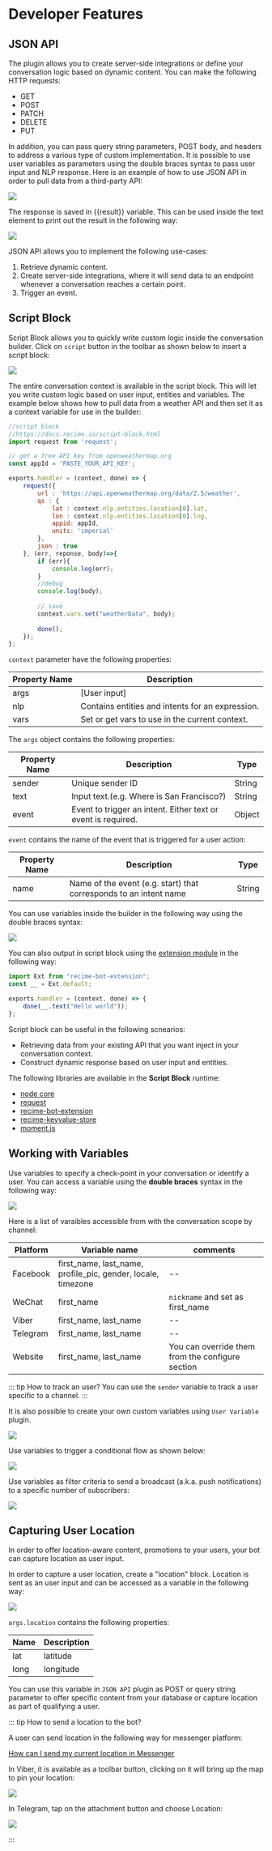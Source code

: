 # Developer Features

## JSON API

The plugin allows you to create server-side integrations or define your conversation logic based on dynamic content. You can make the following HTTP requests:

* GET
* POST
* PATCH
* DELETE
* PUT

In addition, you can pass query string parameters, POST body, and headers to address a various type of custom implementation. It is possible to use user variables as parameters using the double braces syntax to pass user input and NLP response. Here is an example of how to use JSON API in order to pull data from a third-party API:

![](./json-api.png)


The response is saved in \{\{result}} variable. This can be used inside the text element to print out the result in the following way:

![](./json-reply.png)


JSON API allows you to implement the following use-cases:

1. Retrieve dynamic content.
2. Create server-side integrations, where it will send data to an endpoint whenever a conversation reaches a certain point.
3. Trigger an event.

## Script Block

Script Block allows you to quickly write custom logic inside the conversation builder. Click on `script` button in the toolbar as shown below to insert a script block:


![](./script-block.png)


The entire conversation context is available in the script block. This will let you write custom logic based on user input, entities and variables. The example below shows how to pull data from a weather API and then set it as a context variable for use in the builder:

```javascript
//script block
//https://docs.recime.io/script-block.html
import request from 'request';

// get a free API key from openweathermap.org
const appId = 'PASTE_YOUR_API_KEY';

exports.handler = (context, done) => {
    request({
        url : 'https://api.openweathermap.org/data/2.5/weather',
        qs : {
            lat : context.nlp.entities.location[0].lat,
            lon : context.nlp.entities.location[0].lng,
            appid: appId,
            units: 'imperial'
        },
        json : true
    }, (err, reponse, body)=>{
        if (err){
            console.log(err);
        }
        //debug
        console.log(body);
     
        // save 
        context.vars.set("weatherData", body);
        
        done();
    });
};

```

`context` parameter have the following properties:

| Property Name | Description |
| -- | -- |
| args | [User input]
| nlp |  Contains entities and intents for an expression.
| vars | Set or get vars to use in the current context.


The `args` object contains the following properties:

| Property Name | Description | Type |
| -- | -- | -- |
| sender | Unique sender ID | String |
| text | Input text.(e.g. Where is San Francisco?) | String |
| event | Event to trigger an intent. Either text or event is required. | Object |


`event` contains the name of the event that is triggered for a user action:

| Property Name | Description | Type |
| -- | -- | -- |
| name | Name of the event (e.g. start) that corresponds to an intent name | String |


You can use variables inside the builder in the following way using the double braces syntax:

![](./context-vars.png)


You can also output in script block using the [extension module](https://github.com/Recime/recime-bot-extension) in the following way:


```javascript
import Ext from "recime-bot-extension";
const __ = Ext.default;

exports.handler = (context, done) => {
    done(__.text("Hello world"));
};
```

Script block can be useful in the following scnearios:

* Retrieving data from your existing API that you want inject in your conversation context.
* Construct dynamic response based on user input and entities.


The following libraries are available in the **Script Block** runtime:

* [node core](https://nodejs.org/api/modules.html#modules_core_modules)
* [request](https://github.com/request/request)
* [recime-bot-extension](https://github.com/Recime/recime-bot-extension)
* [recime-keyvalue-store](https://github.com/Recime/recime-keyvalue-store)
* [moment.js](https://momentjs.com/)



## Working with Variables

Use variables to specify a check-point in your conversation or identify a user. You can access a variable using the **double braces** syntax in the following way:

![](./facebook-variable.png)


Here is a list of varaibles accessible from with the conversation scope by channel:

| Platform | Variable name | comments|
| -- | -- | -- |
| Facebook | first_name, last_name, profile_pic, gender, locale, timezone | -- |
| WeChat | first_name | `nickname` and set as first_name |
| Viber | first_name, last_name | -- |
| Telegram | first_name, last_name | -- |
| Website | first_name, last_name | You can override them from the configure section |

::: tip  How to track an user?
You can use the `sender` variable to track a user specific to a channel. 
:::

It is also possible to create your own custom variables using `User Variable` plugin. 

![](./user-variable.png)

Use variables to trigger a conditional flow as shown below:

![](./user-variable-goto.png)

Use variables as filter criteria to send a broadcast (a.k.a. push notifications) to a specific number of subscribers:

![](./variable-broadcast.png)


## Capturing User Location

In order to offer location-aware content, promotions to your users, your bot can capture location as user input.

In order to capture a user location, create a "location" block. Location is sent as an user input and can be accessed as a variable in the following way:

![](./location-new.png)

`args.location` contains the following properties:

| Name | Description|
| -- | -- |
| lat  | latitude |
| long | longitude|


You can use this variable in `JSON API` plugin as POST or query string parameter to offer specific content from your database or capture location as part of qualifying a user.

::: tip  How to send a location to the bot?

A user can send location in the following way for messenger platform:

[How can I send my current location in Messenger](https://www.facebook.com/help/messenger-app/1394730427523556)


In Viber, it is available as a toolbar button, clicking on it will bring up the map to pin your location:

![](./location-viber.jpeg)

In Telegram, tap on the attachment button and choose Location:

![](./share-location-telegram-1.png)

:::
